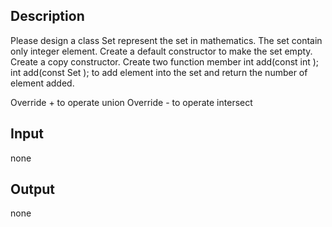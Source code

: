 ## Description

Please design a class Set represent the set in mathematics.
The set contain only integer element.
Create a default constructor to make the set empty.
Create a copy constructor.
Create two function member
int add(const int );
int add(const Set ); 
to add element into the set and return the number of element added.

Override + to operate union
Override - to operate intersect

## Input
none

## Output
none